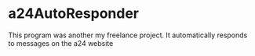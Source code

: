 # a24AutoResponder
This program was another my freelance project. It automatically responds to messages on the a24 website
